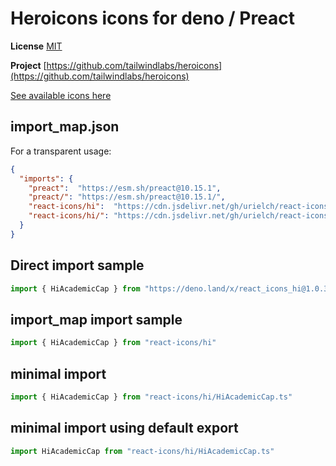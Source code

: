 # Heroicons icons for deno / Preact

**License** [MIT](https://opensource.org/licenses/MIT)

**Project** [https://github.com/tailwindlabs/heroicons](https://github.com/tailwindlabs/heroicons)

[See available icons here](https://react-icons.github.io/react-icons/icons?name=hi)

## import_map.json

For a transparent usage:

```json
{
  "imports": {
    "preact":  "https://esm.sh/preact@10.15.1",
    "preact/": "https://esm.sh/preact@10.15.1/",
    "react-icons/hi":  "https://cdn.jsdelivr.net/gh/urielch/react-icons-hi@1.0.3/mod.ts",
    "react-icons/hi/": "https://cdn.jsdelivr.net/gh/urielch/react-icons-hi/ico/",
  }
}
```

## Direct import sample

```ts
import { HiAcademicCap } from "https://deno.land/x/react_icons_hi@1.0.3/mod.ts"
```

## import_map import sample

```ts
import { HiAcademicCap } from "react-icons/hi"
```

## minimal import

```ts
import { HiAcademicCap } from "react-icons/hi/HiAcademicCap.ts"
```

## minimal import using default export

```ts
import HiAcademicCap from "react-icons/hi/HiAcademicCap.ts"
```

